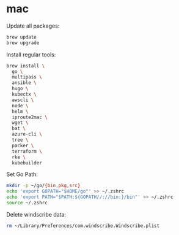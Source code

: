 # mac

Update all packages:
```bash
brew update
brew upgrade
```

Install regular tools:
```bash
brew install \
  go \
  multipass \
  ansible \
  hugo \
  kubectx \
  awscli \
  node \
  helm \
  iproute2mac \
  wget \
  bat \
  azure-cli \
  tree \
  packer \
  terraform \
  rke \
  kubebuilder
```

Set Go Path:
```bash
mkdir -p ~/go/{bin,pkg,src}
echo 'export GOPATH="$HOME/go"' >> ~/.zshrc
echo 'export PATH="$PATH:${GOPATH//://bin:}/bin"' >> ~/.zshrc
source ~/.zshrc
```


Delete windscribe data:
```bash
rm ~/Library/Preferences/com.windscribe.Windscribe.plist
```
